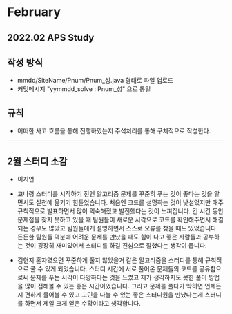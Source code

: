 # February
2022.02 APS Study
------------------
## 작성 방식

- mmdd/SiteName/Pnum/Pnum_성.java 형태로 파일 업로드
- 커밋메시지 "yymmdd_solve : Pnum_성" 으로 통일


## 규칙

- 어떠한 사고 흐름을 통해 진행하였는지 주석처리를 통해 구체적으로 작성한다.

------------------
## 2월 스터디 소감

- 이지연
  
- 고나령
  스터디를 시작하기 전엔 알고리즘 문제를 꾸준히 푸는 것이 좋다는 것을 알면서도 실천에 옮기기 힘들었습니다. 처음엔 코드를 설명하는 것이 낯설었지만 매주 규칙적으로 발표하면서 많이 익숙해졌고 발전했다는 것이 느껴집니다. 긴 시간 동안 문제점을 찾지 못하고 있을 때 팀원들이 새로운 시각으로 코드를 확인해주면서 해결되는 경우도 많았고 팀원들에게 설명하면서 스스로 오류를 찾을 때도 있었습니다. 든든한 팀원들 덕분에 어려운 문제를 만났을 때도 힘이 나고 좋은 사람들과 공부하는 것이 굉장히 재미있어서 스터디를 하길 진심으로 잘했다는 생각이 듭니다.
  
- 김현지
  혼자였으면 꾸준하게 풀지 않았을거 같은 알고리즘을 스터디를 통해 규칙적으로 풀 수 있게 되었습니다. 스터디 시간에 서로 풀어온 문제들의 코드를 공유함으로써 문제를 푸는 시각이 다양하다는 것을 느꼈고 제가 생각하지도 못한 풀이 방법을 많이 접해볼 수 있는 좋은 시간이였습니다. 그리고 문제를 풀다가 막히면 언제든지 편하게 물어볼 수 있고 고민을 나눌 수 있는 좋은 스터디원을 만났다는게 스터디를 하면서 제일 크게 얻은 수확이라고 생각합니다.
